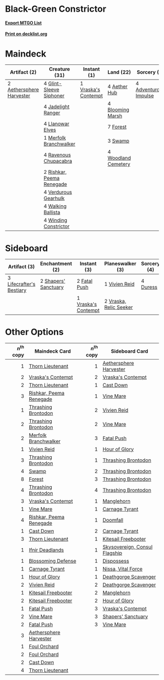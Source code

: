 # Black-Green Constrictor

#### [Export MTGO List](../collection/Black-Green%20Constrictor/Black-Green%20Constrictor.txt)
#### [Print on decklist.org](http://decklist.org/?deckmain=4%09Adventurous%20Impulse%0A4%09Aether%20Hub%0A2%09Aethersphere%20Harvester%0A4%09Blooming%20Marsh%0A7%09Forest%0A4%09Glint-Sleeve%20Siphoner%0A4%09Jadelight%20Ranger%0A4%09Llanowar%20Elves%0A1%09Merfolk%20Branchwalker%0A4%09Ravenous%20Chupacabra%0A2%09Rishkar,%20Peema%20Renegade%0A3%09Swamp%0A4%09Verdurous%20Gearhulk%0A1%09Vraska's%20Contempt%0A4%09Walking%20Ballista%0A4%09Winding%20Constrictor%0A4%09Woodland%20Cemetery&deckside=4%09Duress%0A2%09Fatal%20Push%0A3%09Lifecrafter's%20Bestiary%0A2%09Shapers'%20Sanctuary%0A1%09Vivien%20Reid%0A1%09Vraska's%20Contempt%0A2%09Vraska,%20Relic%20Seeker)
# Maindeck

|                                           Artifact (2)                                            |                                           Creature (31)                                            |                                         Instant (1)                                          |                                          Land (22)                                           |                                          Sorcery (4)                                           |
|---------------------------------------------------------------------------------------------------|----------------------------------------------------------------------------------------------------|----------------------------------------------------------------------------------------------|----------------------------------------------------------------------------------------------|------------------------------------------------------------------------------------------------|
|2 [Aethersphere Harvester](http://gatherer.wizards.com/Pages/Card/Details.aspx?multiverseid=423809)|4 [Glint-Sleeve Siphoner](http://gatherer.wizards.com/Pages/Card/Details.aspx?multiverseid=423729)  |1 [Vraska's Contempt](http://gatherer.wizards.com/Pages/Card/Details.aspx?multiverseid=435283)|4 [Aether Hub](http://gatherer.wizards.com/Pages/Card/Details.aspx?multiverseid=417815)       |4 [Adventurous Impulse](http://gatherer.wizards.com/Pages/Card/Details.aspx?multiverseid=443041)|
|                                                                                                   |4 [Jadelight Ranger](http://gatherer.wizards.com/Pages/Card/Details.aspx?multiverseid=439793)       |                                                                                              |4 [Blooming Marsh](http://gatherer.wizards.com/Pages/Card/Details.aspx?multiverseid=417816)   |                                                                                                |
|                                                                                                   |4 [Llanowar Elves](http://gatherer.wizards.com/Pages/Card/Details.aspx?multiverseid=413717)         |                                                                                              |7 [Forest](http://gatherer.wizards.com/Pages/Card/Details.aspx?multiverseid=439605)           |                                                                                                |
|                                                                                                   |1 [Merfolk Branchwalker](http://gatherer.wizards.com/Pages/Card/Details.aspx?multiverseid=435353)   |                                                                                              |3 [Swamp](http://gatherer.wizards.com/Pages/Card/Details.aspx?multiverseid=439603)            |                                                                                                |
|                                                                                                   |4 [Ravenous Chupacabra](http://gatherer.wizards.com/Pages/Card/Details.aspx?multiverseid=442093)    |                                                                                              |4 [Woodland Cemetery](http://gatherer.wizards.com/Pages/Card/Details.aspx?multiverseid=241983)|                                                                                                |
|                                                                                                   |2 [Rishkar, Peema Renegade](http://gatherer.wizards.com/Pages/Card/Details.aspx?multiverseid=423789)|                                                                                              |                                                                                              |                                                                                                |
|                                                                                                   |4 [Verdurous Gearhulk](http://gatherer.wizards.com/Pages/Card/Details.aspx?multiverseid=420592)     |                                                                                              |                                                                                              |                                                                                                |
|                                                                                                   |4 [Walking Ballista](http://gatherer.wizards.com/Pages/Card/Details.aspx?multiverseid=423848)       |                                                                                              |                                                                                              |                                                                                                |
|                                                                                                   |4 [Winding Constrictor](http://gatherer.wizards.com/Pages/Card/Details.aspx?multiverseid=423807)    |                                                                                              |                                                                                              |                                                                                                |


# Sideboard

|                                           Artifact (3)                                            |                                        Enchantment (2)                                        |                                         Instant (3)                                          |                                        Planeswalker (3)                                         |                                    Sorcery (4)                                    |
|---------------------------------------------------------------------------------------------------|-----------------------------------------------------------------------------------------------|----------------------------------------------------------------------------------------------|-------------------------------------------------------------------------------------------------|-----------------------------------------------------------------------------------|
|3 [Lifecrafter's Bestiary](http://gatherer.wizards.com/Pages/Card/Details.aspx?multiverseid=423829)|2 [Shapers' Sanctuary](http://gatherer.wizards.com/Pages/Card/Details.aspx?multiverseid=435362)|2 [Fatal Push](http://gatherer.wizards.com/Pages/Card/Details.aspx?multiverseid=423724)       |1 [Vivien Reid](http://gatherer.wizards.com/Pages/Card/Details.aspx?multiverseid=447344)         |4 [Duress](http://gatherer.wizards.com/Pages/Card/Details.aspx?multiverseid=270465)|
|                                                                                                   |                                                                                               |1 [Vraska's Contempt](http://gatherer.wizards.com/Pages/Card/Details.aspx?multiverseid=435283)|2 [Vraska, Relic Seeker](http://gatherer.wizards.com/Pages/Card/Details.aspx?multiverseid=435388)|                                                                                   |


# Other Options

|*n*<sup>th</sup> copy|                                          Maindeck Card                                           |*n*<sup>th</sup> copy|                                             Sideboard Card                                             |
|--------------------:|--------------------------------------------------------------------------------------------------|--------------------:|--------------------------------------------------------------------------------------------------------|
|                    1|[Thorn Lieutenant](http://gatherer.wizards.com/Pages/Card/Details.aspx?multiverseid=447339)       |                    1|[Aethersphere Harvester](http://gatherer.wizards.com/Pages/Card/Details.aspx?multiverseid=423809)       |
|                    2|[Vraska's Contempt](http://gatherer.wizards.com/Pages/Card/Details.aspx?multiverseid=435283)      |                    2|[Vraska's Contempt](http://gatherer.wizards.com/Pages/Card/Details.aspx?multiverseid=435283)            |
|                    2|[Thorn Lieutenant](http://gatherer.wizards.com/Pages/Card/Details.aspx?multiverseid=447339)       |                    1|[Cast Down](http://gatherer.wizards.com/Pages/Card/Details.aspx?multiverseid=442969)                    |
|                    3|[Rishkar, Peema Renegade](http://gatherer.wizards.com/Pages/Card/Details.aspx?multiverseid=423789)|                    1|[Vine Mare](http://gatherer.wizards.com/Pages/Card/Details.aspx?multiverseid=447343)                    |
|                    1|[Thrashing Brontodon](http://gatherer.wizards.com/Pages/Card/Details.aspx?multiverseid=439805)    |                    2|[Vivien Reid](http://gatherer.wizards.com/Pages/Card/Details.aspx?multiverseid=447344)                  |
|                    2|[Thrashing Brontodon](http://gatherer.wizards.com/Pages/Card/Details.aspx?multiverseid=439805)    |                    2|[Vine Mare](http://gatherer.wizards.com/Pages/Card/Details.aspx?multiverseid=447343)                    |
|                    2|[Merfolk Branchwalker](http://gatherer.wizards.com/Pages/Card/Details.aspx?multiverseid=435353)   |                    3|[Fatal Push](http://gatherer.wizards.com/Pages/Card/Details.aspx?multiverseid=423724)                   |
|                    1|[Vivien Reid](http://gatherer.wizards.com/Pages/Card/Details.aspx?multiverseid=447344)            |                    1|[Hour of Glory](http://gatherer.wizards.com/Pages/Card/Details.aspx?multiverseid=430754)                |
|                    3|[Thrashing Brontodon](http://gatherer.wizards.com/Pages/Card/Details.aspx?multiverseid=439805)    |                    1|[Thrashing Brontodon](http://gatherer.wizards.com/Pages/Card/Details.aspx?multiverseid=439805)          |
|                    4|[Swamp](http://gatherer.wizards.com/Pages/Card/Details.aspx?multiverseid=439603)                  |                    2|[Thrashing Brontodon](http://gatherer.wizards.com/Pages/Card/Details.aspx?multiverseid=439805)          |
|                    8|[Forest](http://gatherer.wizards.com/Pages/Card/Details.aspx?multiverseid=439605)                 |                    3|[Thrashing Brontodon](http://gatherer.wizards.com/Pages/Card/Details.aspx?multiverseid=439805)          |
|                    4|[Thrashing Brontodon](http://gatherer.wizards.com/Pages/Card/Details.aspx?multiverseid=439805)    |                    4|[Thrashing Brontodon](http://gatherer.wizards.com/Pages/Card/Details.aspx?multiverseid=439805)          |
|                    3|[Vraska's Contempt](http://gatherer.wizards.com/Pages/Card/Details.aspx?multiverseid=435283)      |                    1|[Manglehorn](http://gatherer.wizards.com/Pages/Card/Details.aspx?multiverseid=426877)                   |
|                    1|[Vine Mare](http://gatherer.wizards.com/Pages/Card/Details.aspx?multiverseid=447343)              |                    1|[Carnage Tyrant](http://gatherer.wizards.com/Pages/Card/Details.aspx?multiverseid=435334)               |
|                    4|[Rishkar, Peema Renegade](http://gatherer.wizards.com/Pages/Card/Details.aspx?multiverseid=423789)|                    1|[Doomfall](http://gatherer.wizards.com/Pages/Card/Details.aspx?multiverseid=430751)                     |
|                    1|[Cast Down](http://gatherer.wizards.com/Pages/Card/Details.aspx?multiverseid=442969)              |                    2|[Carnage Tyrant](http://gatherer.wizards.com/Pages/Card/Details.aspx?multiverseid=435334)               |
|                    3|[Thorn Lieutenant](http://gatherer.wizards.com/Pages/Card/Details.aspx?multiverseid=447339)       |                    1|[Kitesail Freebooter](http://gatherer.wizards.com/Pages/Card/Details.aspx?multiverseid=435264)          |
|                    1|[Ifnir Deadlands](http://gatherer.wizards.com/Pages/Card/Details.aspx?multiverseid=430868)        |                    1|[Skysovereign, Consul Flagship](http://gatherer.wizards.com/Pages/Card/Details.aspx?multiverseid=417807)|
|                    1|[Blossoming Defense](http://gatherer.wizards.com/Pages/Card/Details.aspx?multiverseid=417719)     |                    1|[Dispossess](http://gatherer.wizards.com/Pages/Card/Details.aspx?multiverseid=426788)                   |
|                    1|[Carnage Tyrant](http://gatherer.wizards.com/Pages/Card/Details.aspx?multiverseid=435334)         |                    1|[Nissa, Vital Force](http://gatherer.wizards.com/Pages/Card/Details.aspx?multiverseid=417736)           |
|                    1|[Hour of Glory](http://gatherer.wizards.com/Pages/Card/Details.aspx?multiverseid=430754)          |                    1|[Deathgorge Scavenger](http://gatherer.wizards.com/Pages/Card/Details.aspx?multiverseid=435339)         |
|                    2|[Vivien Reid](http://gatherer.wizards.com/Pages/Card/Details.aspx?multiverseid=447344)            |                    2|[Deathgorge Scavenger](http://gatherer.wizards.com/Pages/Card/Details.aspx?multiverseid=435339)         |
|                    1|[Kitesail Freebooter](http://gatherer.wizards.com/Pages/Card/Details.aspx?multiverseid=435264)    |                    2|[Manglehorn](http://gatherer.wizards.com/Pages/Card/Details.aspx?multiverseid=426877)                   |
|                    2|[Kitesail Freebooter](http://gatherer.wizards.com/Pages/Card/Details.aspx?multiverseid=435264)    |                    2|[Hour of Glory](http://gatherer.wizards.com/Pages/Card/Details.aspx?multiverseid=430754)                |
|                    1|[Fatal Push](http://gatherer.wizards.com/Pages/Card/Details.aspx?multiverseid=423724)             |                    3|[Vraska's Contempt](http://gatherer.wizards.com/Pages/Card/Details.aspx?multiverseid=435283)            |
|                    2|[Vine Mare](http://gatherer.wizards.com/Pages/Card/Details.aspx?multiverseid=447343)              |                    3|[Shapers' Sanctuary](http://gatherer.wizards.com/Pages/Card/Details.aspx?multiverseid=435362)           |
|                    2|[Fatal Push](http://gatherer.wizards.com/Pages/Card/Details.aspx?multiverseid=423724)             |                    3|[Vine Mare](http://gatherer.wizards.com/Pages/Card/Details.aspx?multiverseid=447343)                    |
|                    3|[Aethersphere Harvester](http://gatherer.wizards.com/Pages/Card/Details.aspx?multiverseid=423809) |                     |                                                                                                        |
|                    1|[Foul Orchard](http://gatherer.wizards.com/Pages/Card/Details.aspx?multiverseid=410043)           |                     |                                                                                                        |
|                    2|[Foul Orchard](http://gatherer.wizards.com/Pages/Card/Details.aspx?multiverseid=410043)           |                     |                                                                                                        |
|                    2|[Cast Down](http://gatherer.wizards.com/Pages/Card/Details.aspx?multiverseid=442969)              |                     |                                                                                                        |
|                    4|[Thorn Lieutenant](http://gatherer.wizards.com/Pages/Card/Details.aspx?multiverseid=447339)       |                     |                                                                                                        |

